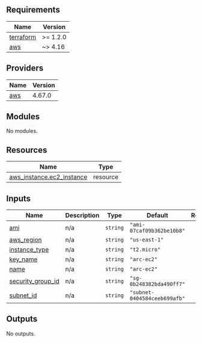 <!-- BEGINNING OF PRE-COMMIT-TERRAFORM DOCS HOOK -->
## Requirements

| Name | Version |
|------|---------|
| <a name="requirement_terraform"></a> [terraform](#requirement\_terraform) | >= 1.2.0 |
| <a name="requirement_aws"></a> [aws](#requirement\_aws) | ~> 4.16 |

## Providers

| Name | Version |
|------|---------|
| <a name="provider_aws"></a> [aws](#provider\_aws) | 4.67.0 |

## Modules

No modules.

## Resources

| Name | Type |
|------|------|
| [aws_instance.ec2_instance](https://registry.terraform.io/providers/hashicorp/aws/latest/docs/resources/instance) | resource |

## Inputs

| Name | Description | Type | Default | Required |
|------|-------------|------|---------|:--------:|
| <a name="input_ami"></a> [ami](#input\_ami) | n/a | `string` | `"ami-07caf09b362be10b8"` | no |
| <a name="input_aws_region"></a> [aws\_region](#input\_aws\_region) | n/a | `string` | `"us-east-1"` | no |
| <a name="input_instance_type"></a> [instance\_type](#input\_instance\_type) | n/a | `string` | `"t2.micro"` | no |
| <a name="input_key_name"></a> [key\_name](#input\_key\_name) | n/a | `string` | `"arc-ec2"` | no |
| <a name="input_name"></a> [name](#input\_name) | n/a | `string` | `"arc-ec2"` | no |
| <a name="input_security_group_id"></a> [security\_group\_id](#input\_security\_group\_id) | n/a | `string` | `"sg-0b248382bda490ff7"` | no |
| <a name="input_subnet_id"></a> [subnet\_id](#input\_subnet\_id) | n/a | `string` | `"subnet-0404584ceeb699afb"` | no |

## Outputs

No outputs.
<!-- END OF PRE-COMMIT-TERRAFORM DOCS HOOK -->
